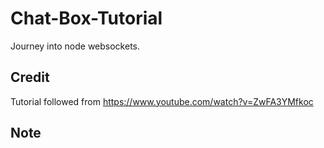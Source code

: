 # Chat-Box-Tutorial
Journey into node websockets. 

## Credit
Tutorial followed from https://www.youtube.com/watch?v=ZwFA3YMfkoc

## Note